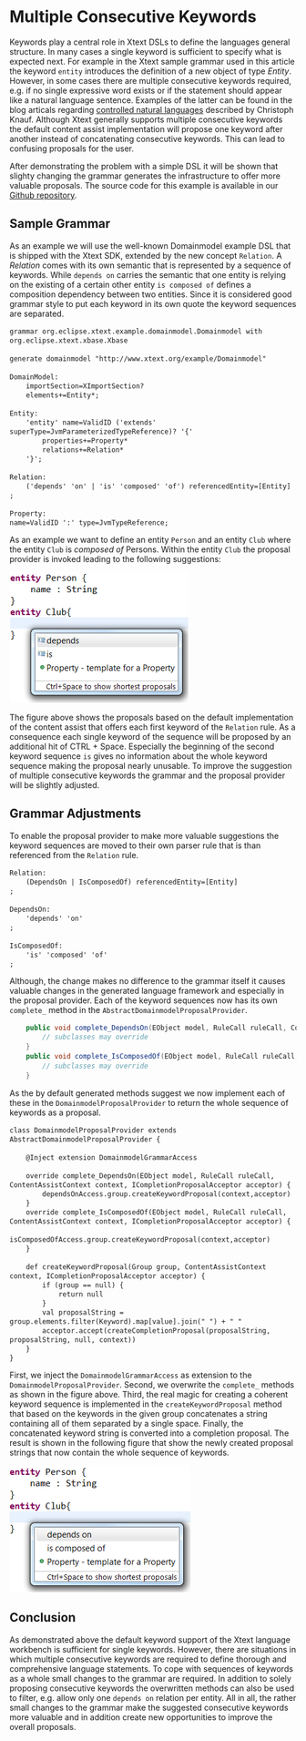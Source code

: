 # Multiple Consecutive Keywords

Keywords play a central role in Xtext DSLs to define the languages general structure. In many cases a single keyword is sufficient to specify what is expected next. For example in the Xtext sample grammar used in this article the keyword `entity` introduces the definition of a new object of type *Entity*. However, in some cases there are multiple consecutive keywords required, e.g. if no single expressive word exists or if the statement should appear like a natural language sentence. Examples of the latter can be found in the blog articals regarding [controlled natural languages](https://blogs.itemis.com/en/xtext-and-controlled-natural-languages-for-software-requirements-part-1) described by Christoph Knauf. Although Xtext generally supports multiple consecutive keywords the default content assist implementation will propose one keyword after another instead of concatenating consecutive keywords. This can lead to confusing proposals for the user. 

After demonstrating the problem with a simple DSL it will be shown that slighty changing the grammar generates the infrastructure to offer more valuable proposals. The source code for this example is available in our [Github repository](https://github.com/itemis/itemis-blog/tree/multiple_keywords).

## Sample Grammar
As an example we will use the well-known Domainmodel example DSL that is shipped with the Xtext SDK, extended by the new concept `Relation`. A *Relation* comes with its own semantic that is represented by a sequence of keywords. While `depends on` carries the semantic that one entity is relying on the existing of a certain other entity `is composed of` defines a composition dependency between two entities. Since it is considered good grammar style to put each keyword in its own quote the keyword sequences are separated. 

```
grammar org.eclipse.xtext.example.domainmodel.Domainmodel with org.eclipse.xtext.xbase.Xbase

generate domainmodel "http://www.xtext.org/example/Domainmodel"

DomainModel:
	importSection=XImportSection?
	elements+=Entity*;

Entity:
	'entity' name=ValidID ('extends' superType=JvmParameterizedTypeReference)? '{'
		properties+=Property*
		relations+=Relation*
	'}';

Relation:
	('depends' 'on' | 'is' 'composed' 'of') referencedEntity=[Entity]
;

Property:
name=ValidID ':' type=JvmTypeReference;
```
    
As an example we want to define an entity `Person` and an entity `Club` where the entity `Club` is *composed of* Persons. Within the entity `Club` the proposal provider is invoked leading to the following suggestions:

![Default Proposal Provider](images/ProposalDefault.png)

The figure above shows the proposals based on the default implementation of the content assist that offers each first keyword of the `Relation` rule. As a consequence each single keyword of the sequence will be proposed by an additional hit of CTRL + Space. Especially the beginning of the second keyword sequence `is` gives no information about the whole keyword sequence making the proposal nearly unusable. To improve the suggestion of multiple consecutive keywords the grammar and the proposal provider will be slightly adjusted.

## Grammar Adjustments
To enable the proposal provider to make more valuable suggestions the keyword sequences are moved to their own parser rule that is than referenced from the `Relation` rule. 

```
Relation:
	(DependsOn | IsComposedOf) referencedEntity=[Entity]
;

DependsOn:
	'depends' 'on'
;

IsComposedOf:
	'is' 'composed' 'of'
;
```

Although, the change makes no difference to the grammar itself it causes valuable changes in the generated language framework and especially in the proposal provider. Each of the keyword sequences now has its own `complete_` method in the `AbstractDomainmodelProposalProvider`.

```java
	public void complete_DependsOn(EObject model, RuleCall ruleCall, ContentAssistContext context, ICompletionProposalAcceptor acceptor) {
		// subclasses may override
	}
	public void complete_IsComposedOf(EObject model, RuleCall ruleCall, ContentAssistContext context, ICompletionProposalAcceptor acceptor) {
		// subclasses may override
	}
```

As the by default generated methods suggest we now implement each of these in the `DomainmodelProposalProvider` to return the whole sequence of keywords as a proposal.

```xtend
class DomainmodelProposalProvider extends AbstractDomainmodelProposalProvider {
	
	@Inject extension DomainmodelGrammarAccess
	
	override complete_DependsOn(EObject model, RuleCall ruleCall, ContentAssistContext context, ICompletionProposalAcceptor acceptor) {
		dependsOnAccess.group.createKeywordProposal(context,acceptor)
	}
	override complete_IsComposedOf(EObject model, RuleCall ruleCall, ContentAssistContext context, ICompletionProposalAcceptor acceptor) {
		isComposedOfAccess.group.createKeywordProposal(context,acceptor)
	}
	
	def createKeywordProposal(Group group, ContentAssistContext context, ICompletionProposalAcceptor acceptor) {
		if (group == null) {
			return null
		}
		val proposalString = group.elements.filter(Keyword).map[value].join(" ") + " "
		acceptor.accept(createCompletionProposal(proposalString, proposalString, null, context))
	}
}
```

First, we inject the `DomainmodelGrammarAccess` as extension to the `DomainmodelProposalProvider`. Second, we overwrite the `complete_` methods as shown in the figure above. Third, the real magic for creating a coherent keyword sequence is implemented in the `createKeywordProposal` method that based on the keywords in the given group concatenates a string containing all of them separated by a single space. Finally, the concatenated keyword string is converted into a completion proposal. The result is shown in the following figure that show the newly created proposal strings that now contain the whole sequence of keywords.

 ![Enhanced Proposal Provider](images/ProposalNew.png)

## Conclusion
As demonstrated above the default keyword support of the Xtext language workbench is sufficient for single keywords. However, there are situations in which multiple consecutive keywords are required to define thorough and comprehensive language statements. To cope with sequences of keywords as a whole small changes to the grammar are required. In addition to solely proposing consecutive keywords the overwritten methods can also be used to filter, e.g. allow only one `depends on` relation per entity. All in all, the rather small changes to the grammar make the suggested consecutive keywords more valuable and in addition create new opportunities to improve the overall proposals.
    

